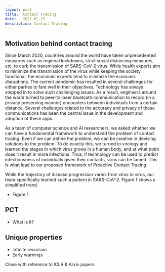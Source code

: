 ```yaml
---
layout: post
title:  Contact Tracing
date:   2021-02-15
description: Contact Tracing
---
```

## Motivation behind contact tracing
Since March 2020, countries around the world have taken unprecedented measures such as regional lockdowns, strict social distancing measures, etc. to curb the transmission of SARS-CoV-2 virus. While health experts aim to minimize the transmission of the virus while keeping the society functional, the economic experts tend to minimize the economic disruptions. The current pandemic has resulted in several challenges for either parties to fare well in their objectives. Technology has always stepped in to solve such challenging issues. As a result, engineers around the world turned to peer-to-peer bluetooth communication to record (in a privacy preserving manner) encounters between individuals from a certain distance. Several challenges related to the accuracy and privacy of these communications has been the central issue in the development and adoption of these apps.

As a team of computer science and AI researchers, we asked whether we can have a fundamental framework to understand the problem of contact tracing. Even if we can define the problem, we can be creative in devising solutions to the problem. To do exactly this, we turned to virology and learned the stages in which virus grows in a human body, and at what point does it result in more infections. Thus, if technology can be used to predict infectiousness of individuals given their contacts, virus can be tamed. This is what lead to our proposed framework of Proactive Contact Tracing. 

While the trajectory of disease progression varies from virus to virus, our team specifically learned such a pattern in SARS-CoV-2. Figure 1 shows a simplified trend.

* Figure 1

## PCT
- What is it?

## Unique properties
- Infinite recursion
- Early warnings

Close with reference to ICLR & Arxiv papers
